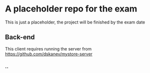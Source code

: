 # A placeholder repo for the exam

This is just a placeholder, the project will be finished by the exam date

## Back-end

This client requires running the server from https://github.com/dskanev/mystore-server

### ..
